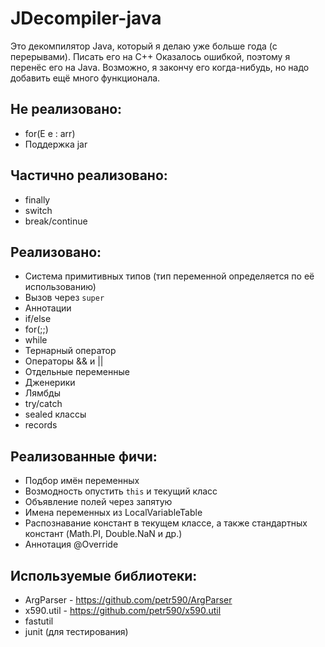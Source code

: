 # JDecompiler-java
Это декомпилятор Java, который я делаю уже больше года (с перерывами).
Писать его на C++ Оказалось ошибкой, поэтому я перенёс его на Java.
Возможно, я закончу его когда-нибудь, но надо добавить ещё много функционала.

## Не реализовано:
- for(E e : arr)
- Поддержка jar

## Частично реализовано:
- finally
- switch
- break/continue

## Реализовано:
- Система примитивных типов (тип переменной определяется по её использованию)
- Вызов через `super`
- Аннотации
- if/else
- for(;;)
- while
- Тернарный оператор
- Операторы && и ||
- Отдельные переменные
- Дженерики
- Лямбды
- try/catch
- sealed классы
- records

## Реализованные фичи:
- Подбор имён переменных
- Возмодность опустить `this` и текущий класс
- Объявление полей через запятую
- Имена переменных из LocalVariableTable
- Распознавание констант в текущем классе, а также стандартных констант (Math.PI, Double.NaN и др.)
- Аннотация @Override

## Используемые библиотеки:
- ArgParser - https://github.com/petr590/ArgParser
- x590.util - https://github.com/petr590/x590.util
- fastutil
- junit (для тестирования)
